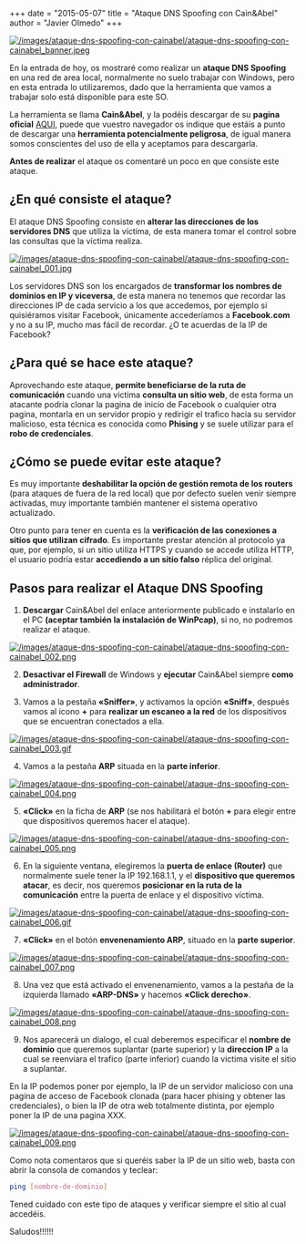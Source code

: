 +++
date = "2015-05-07"
title = "Ataque DNS Spoofing con Cain&Abel"
author = "Javier Olmedo"
+++

[![/images/ataque-dns-spoofing-con-cainabel/ataque-dns-spoofing-con-cainabel_banner.jpeg](/images/ataque-dns-spoofing-con-cainabel/ataque-dns-spoofing-con-cainabel_banner.jpeg)](/images/ataque-dns-spoofing-con-cainabel/ataque-dns-spoofing-con-cainabel_banner.jpeg)

En la entrada de hoy, os mostraré como realizar un **ataque DNS Spoofing** en una red de area local, normalmente no suelo trabajar con Windows, pero en esta entrada lo utilizaremos, dado que la herramienta que vamos a trabajar solo está disponible para este SO.

La herramienta se llama **Cain&Abel**, y la podéis descargar de su **pagina oficial** [AQUI](http://www.oxid.it/cain.html), puede que vuestro navegador os indique que estáis a punto de descargar una **herramienta potencialmente peligrosa**, de igual manera somos conscientes del uso de ella y aceptamos para descargarla.

**Antes de realizar** el ataque os comentaré un poco en que consiste este ataque.

## ¿En qué consiste el ataque?

El ataque DNS Spoofing consiste en **alterar las direcciones de los servidores DNS** que utiliza la víctima, de esta manera tomar el control sobre las consultas que la víctima realiza.

[![/images/ataque-dns-spoofing-con-cainabel/ataque-dns-spoofing-con-cainabel_001.jpg](/images/ataque-dns-spoofing-con-cainabel/ataque-dns-spoofing-con-cainabel_001.jpg)](/images/ataque-dns-spoofing-con-cainabel/ataque-dns-spoofing-con-cainabel_001.jpg)

Los servidores DNS son los encargados de **transformar los nombres de dominios en IP y viceversa**, de esta manera no tenemos que recordar las direcciones IP de cada servicio a los que accedemos, por ejemplo si quisiéramos visitar Facebook, únicamente accederíamos a **Facebook.com** y no a su IP, mucho mas fácil de recordar. ¿O te acuerdas de la IP de Facebook?

## ¿Para qué se hace este ataque?

Aprovechando este ataque, **permite beneficiarse de la ruta de comunicación** cuando una victima **consulta un sitio web**, de esta forma un atacante podría clonar la pagina de inicio de Facebook o cualquier otra pagina, montarla en un servidor propio y redirigir el trafico hacia su servidor malicioso, esta técnica es conocida como **Phising** y se suele utilizar para el **robo de credenciales**.

## ¿Cómo se puede evitar este ataque?

Es muy importante **deshabilitar la opción de gestión remota de los routers** (para ataques de fuera de la red local) que por defecto suelen venir siempre activadas, muy importante  también mantener el sistema operativo actualizado.

Otro punto para tener en cuenta es la **verificación de las conexiones a sitios que utilizan cifrado**. Es importante prestar atención al protocolo ya que, por ejemplo, si un sitio utiliza HTTPS y cuando se accede utiliza HTTP, el usuario podría estar **accediendo a un sitio falso** réplica del original.

## Pasos para realizar el Ataque DNS Spoofing

1) **Descargar** Cain&Abel del enlace anteriormente publicado e instalarlo en el PC **(aceptar también la instalación de WinPcap)**, si no, no podremos realizar el ataque.

[![/images/ataque-dns-spoofing-con-cainabel/ataque-dns-spoofing-con-cainabel_002.png](/images/ataque-dns-spoofing-con-cainabel/ataque-dns-spoofing-con-cainabel_002.png)](/images/ataque-dns-spoofing-con-cainabel/ataque-dns-spoofing-con-cainabel_002.png)

2) **Desactivar el Firewall** de Windows y **ejecutar** Cain&Abel siempre **como administrador**.

3) Vamos a la pestaña **«Sniffer»**, y activamos la opción **«Sniff»**, después vamos al icono **+** para **realizar un escaneo a la red** de los dispositivos que se encuentran conectados a ella.

[![/images/ataque-dns-spoofing-con-cainabel/ataque-dns-spoofing-con-cainabel_003.gif](/images/ataque-dns-spoofing-con-cainabel/ataque-dns-spoofing-con-cainabel_003.gif)](/images/ataque-dns-spoofing-con-cainabel/ataque-dns-spoofing-con-cainabel_003.gif)

4) Vamos a la pestaña **ARP** situada en la **parte inferior**.

[![/images/ataque-dns-spoofing-con-cainabel/ataque-dns-spoofing-con-cainabel_004.png](/images/ataque-dns-spoofing-con-cainabel/ataque-dns-spoofing-con-cainabel_004.png)](/images/ataque-dns-spoofing-con-cainabel/ataque-dns-spoofing-con-cainabel_004.png)

5) **«Click»** en la ficha de **ARP** (se nos habilitará el botón **+** para elegir entre que dispositivos queremos hacer el ataque).

[![/images/ataque-dns-spoofing-con-cainabel/ataque-dns-spoofing-con-cainabel_005.png](/images/ataque-dns-spoofing-con-cainabel/ataque-dns-spoofing-con-cainabel_005.png)](/images/ataque-dns-spoofing-con-cainabel/ataque-dns-spoofing-con-cainabel_005.png)

6) En la siguiente ventana, elegiremos la **puerta de enlace (Router)** que normalmente suele tener la IP 192.168.1.1, y el **dispositivo que queremos atacar**, es decir, nos queremos **posicionar en la ruta de la comunicación** entre la puerta de enlace y el dispositivo víctima.

[![/images/ataque-dns-spoofing-con-cainabel/ataque-dns-spoofing-con-cainabel_006.gif](/images/ataque-dns-spoofing-con-cainabel/ataque-dns-spoofing-con-cainabel_006.gif)](/images/ataque-dns-spoofing-con-cainabel/ataque-dns-spoofing-con-cainabel_006.gif)

7) **«Click»** en el botón **envenenamiento ARP**, situado en la **parte superior**.

[![/images/ataque-dns-spoofing-con-cainabel/ataque-dns-spoofing-con-cainabel_007.png](/images/ataque-dns-spoofing-con-cainabel/ataque-dns-spoofing-con-cainabel_007.png)](/images/ataque-dns-spoofing-con-cainabel/ataque-dns-spoofing-con-cainabel_007.png)

8) Una vez que está activado el envenenamiento, vamos a la pestaña de la izquierda llamado **«ARP-DNS»** y hacemos **«Click derecho»**.

[![/images/ataque-dns-spoofing-con-cainabel/ataque-dns-spoofing-con-cainabel_008.png](/images/ataque-dns-spoofing-con-cainabel/ataque-dns-spoofing-con-cainabel_008.png)](/images/ataque-dns-spoofing-con-cainabel/ataque-dns-spoofing-con-cainabel_008.png)

9) Nos aparecerá un dialogo, el cual deberemos especificar el **nombre de dominio** que queremos suplantar (parte superior) y la **direccion IP** a la cual se reenviara el trafico (parte inferior) cuando la victima visite el sitio a suplantar.

En la IP podemos poner por ejemplo, la IP de un servidor malicioso con una pagina de acceso de Facebook clonada (para hacer phising y obtener las credenciales), o bien la IP de otra web totalmente distinta, por ejemplo poner la IP de una pagina XXX.

[![/images/ataque-dns-spoofing-con-cainabel/ataque-dns-spoofing-con-cainabel_009.png](/images/ataque-dns-spoofing-con-cainabel/ataque-dns-spoofing-con-cainabel_009.png)](/images/ataque-dns-spoofing-con-cainabel/ataque-dns-spoofing-con-cainabel_009.png)

Como nota comentaros que si queréis saber la IP de un sitio web, basta con abrir la consola de comandos y teclear:

```bash
ping [nombre-de-dominio]
```

Tened cuidado con este tipo de ataques y verificar siempre el sitio al cual accedéis.

Saludos!!!!!!